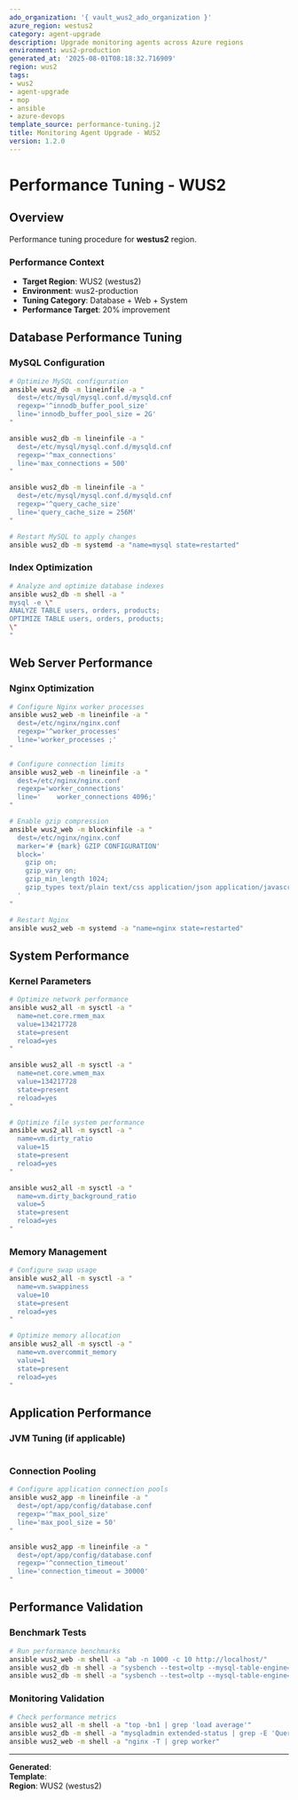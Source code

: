 ```yaml
---
ado_organization: '{ vault_wus2_ado_organization }'
azure_region: westus2
category: agent-upgrade
description: Upgrade monitoring agents across Azure regions
environment: wus2-production
generated_at: '2025-08-01T08:18:32.716909'
region: wus2
tags:
- wus2
- agent-upgrade
- mop
- ansible
- azure-devops
template_source: performance-tuning.j2
title: Monitoring Agent Upgrade - WUS2
version: 1.2.0
---
```



# Performance Tuning - WUS2

## Overview

Performance tuning procedure for **westus2** region.

### Performance Context

- **Target Region**: WUS2 (westus2)
- **Environment**: wus2-production
- **Tuning Category**: Database + Web + System
- **Performance Target**: 20% improvement

## Database Performance Tuning

### MySQL Configuration
```bash
# Optimize MySQL configuration
ansible wus2_db -m lineinfile -a "
  dest=/etc/mysql/mysql.conf.d/mysqld.cnf
  regexp='^innodb_buffer_pool_size'
  line='innodb_buffer_pool_size = 2G'
"

ansible wus2_db -m lineinfile -a "
  dest=/etc/mysql/mysql.conf.d/mysqld.cnf
  regexp='^max_connections'
  line='max_connections = 500'
"

ansible wus2_db -m lineinfile -a "
  dest=/etc/mysql/mysql.conf.d/mysqld.cnf
  regexp='^query_cache_size'
  line='query_cache_size = 256M'
"

# Restart MySQL to apply changes
ansible wus2_db -m systemd -a "name=mysql state=restarted"
```

### Index Optimization
```bash
# Analyze and optimize database indexes
ansible wus2_db -m shell -a "
mysql -e \"
ANALYZE TABLE users, orders, products;
OPTIMIZE TABLE users, orders, products;
\"
"
```

## Web Server Performance

### Nginx Optimization
```bash
# Configure Nginx worker processes
ansible wus2_web -m lineinfile -a "
  dest=/etc/nginx/nginx.conf
  regexp='^worker_processes'
  line='worker_processes ;'
"

# Configure connection limits
ansible wus2_web -m lineinfile -a "
  dest=/etc/nginx/nginx.conf
  regexp='worker_connections'
  line='    worker_connections 4096;'
"

# Enable gzip compression
ansible wus2_web -m blockinfile -a "
  dest=/etc/nginx/nginx.conf
  marker='# {mark} GZIP CONFIGURATION'
  block='
    gzip on;
    gzip_vary on;
    gzip_min_length 1024;
    gzip_types text/plain text/css application/json application/javascript;
  '
"

# Restart Nginx
ansible wus2_web -m systemd -a "name=nginx state=restarted"
```

## System Performance

### Kernel Parameters
```bash
# Optimize network performance
ansible wus2_all -m sysctl -a "
  name=net.core.rmem_max
  value=134217728
  state=present
  reload=yes
"

ansible wus2_all -m sysctl -a "
  name=net.core.wmem_max
  value=134217728
  state=present
  reload=yes
"

# Optimize file system performance
ansible wus2_all -m sysctl -a "
  name=vm.dirty_ratio
  value=15
  state=present
  reload=yes
"

ansible wus2_all -m sysctl -a "
  name=vm.dirty_background_ratio
  value=5
  state=present
  reload=yes
"
```

### Memory Management
```bash
# Configure swap usage
ansible wus2_all -m sysctl -a "
  name=vm.swappiness
  value=10
  state=present
  reload=yes
"

# Optimize memory allocation
ansible wus2_all -m sysctl -a "
  name=vm.overcommit_memory
  value=1
  state=present
  reload=yes
"
```

## Application Performance

### JVM Tuning (if applicable)
```bash
```

### Connection Pooling
```bash
# Configure application connection pools
ansible wus2_app -m lineinfile -a "
  dest=/opt/app/config/database.conf
  regexp='^max_pool_size'
  line='max_pool_size = 50'
"

ansible wus2_app -m lineinfile -a "
  dest=/opt/app/config/database.conf
  regexp='^connection_timeout'
  line='connection_timeout = 30000'
"
```

## Performance Validation

### Benchmark Tests
```bash
# Run performance benchmarks
ansible wus2_web -m shell -a "ab -n 1000 -c 10 http://localhost/"
ansible wus2_db -m shell -a "sysbench --test=oltp --mysql-table-engine=innodb prepare"
ansible wus2_db -m shell -a "sysbench --test=oltp --mysql-table-engine=innodb run"
```

### Monitoring Validation
```bash
# Check performance metrics
ansible wus2_all -m shell -a "top -bn1 | grep 'load average'"
ansible wus2_db -m shell -a "mysqladmin extended-status | grep -E 'Queries|Connections'"
ansible wus2_web -m shell -a "nginx -T | grep worker"
```

---

**Generated**:   
**Template**:   
**Region**: WUS2 (westus2)